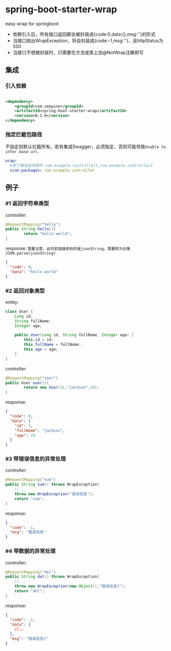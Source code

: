 # spring-boot-starter-wrap
easy wrap for springboot
- 依赖引入后，所有接口返回都会被封装成{code:0,data:{},msg:''}的形式
- 当接口抛出WrapException，将会封装成{code:-1,msg:''}，且httpStatus为550
- 当接口不想被封装时，只需要在方法或类上加@NotWrap注解即可

## 集成

### 引入依赖

```xml

<dependency>
    <groupId>com.seepine</groupId>
    <artifactId>spring-boot-starter-wrap</artifactId>
    <version>0.2.0</version>
</dependency>
```
### 指定拦截包路径
不指定则默认拦截所有。若有集成Swagger，必须指定，否则可能导致`Unable to infer base url.`
```yaml
wrap:
  #多个路径逗号隔开 com.example.controller1,com.example.controller2
  scan-packages: com.example.controller
```

## 例子

### #1 返回字符串类型

controller:

```java
@RequestMapping("hello")
public String hello(){
        return "hello world";
}
```

response:
`需要注意，此时前端接收到的是jsonString，需要转为对象JSON.parse(jsonString)`
```json
{
  "code": 0,
  "data": "hello world"
}
```

### #2 返回对象类型

entity:

```java
class User {
    Long id;
    String fullName;
    Integer age;

    public User(Long id, String fullName, Integer age) {
        this.id = id;
        this.fullName = fullName;
        this.age = age;
    }
}
```

controller:

```java
@RequestMapping("user")
public User user(){
        return new User(1L,"jackson",24);
}
```

response:

```json
{
  "code": 0,
  "data": {
    "id": 1,
    "fullName": "jackson",
    "age": 24
  }
}
```

### #3 带错误信息的异常处理

controller:

```java
@RequestMapping("sum")
public String sum() throws WrapException{
    //...
    throw new WrapException("错误信息");
    return "sum";
}
```

response:

```json
{
  "code": -1,
  "msg": "错误信息"
}
```


### #4 带数据的异常处理

controller:

```java
@RequestMapping("del")
public String del() throws WrapException{
    //...
    throw new WrapException(new Object(),"错误信息2");
    return "del";
}
```

response:

```json
{
  "code": -1,
  "data": {
    //..
  },
  "msg": "错误信息2"
}
```